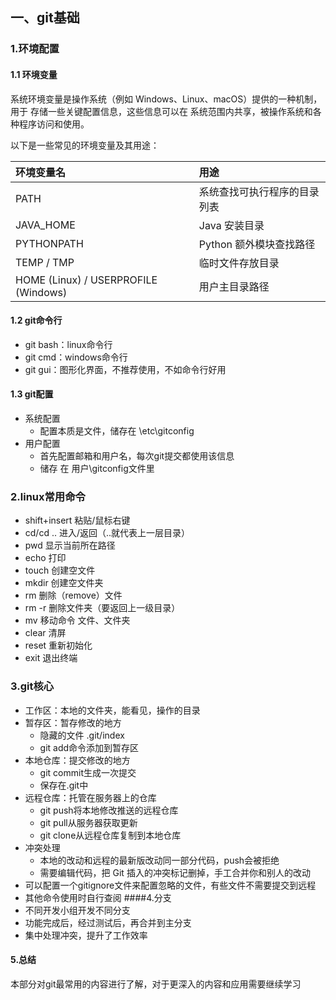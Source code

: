 ##  一、git基础
### 1.环境配置
#### 1.1 环境变量
系统环境变量是操作系统（例如 Windows、Linux、macOS）提供的一种机制，用于 存储一些关键配置信息，这些信息可以在 系统范围内共享，被操作系统和各种程序访问和使用。

以下是一些常见的环境变量及其用途：

| 环境变量名 | 用途 |
| :--- | :--- |
| PATH | 系统查找可执行程序的目录列表 |
| JAVA_HOME | Java 安装目录 |
| PYTHONPATH | Python 额外模块查找路径 |
| TEMP / TMP | 临时文件存放目录 |
| HOME (Linux) / USERPROFILE (Windows) | 用户主目录路径 |
#### 1.2 git命令行
- git bash：linux命令行
- git cmd：windows命令行
- git gui：图形化界面，不推荐使用，不如命令行好用
#### 1.3 git配置
- 系统配置
  - 配置本质是文件，储存在 \etc\gitconfig 
- 用户配置
  - 首先配置邮箱和用户名，每次git提交都使用该信息
  - 储存 在 用户\gitconfig文件里
### 2.linux常用命令
- shift+insert 粘贴/鼠标右键 
- cd/cd ..  进入/返回（..就代表上一层目录）
- pwd 显示当前所在路径
- echo 打印
- touch 创建空文件
- mkdir 创建空文件夹
- rm 删除（remove）文件
- rm -r 删除文件夹（要返回上一级目录）
- mv  移动命令 文件、文件夹
- clear 清屏
- reset 重新初始化
- exit 退出终端
### 3.git核心
- 工作区：本地的文件夹，能看见，操作的目录
- 暂存区：暂存修改的地方
  - 隐藏的文件 .git/index
  - git add命令添加到暂存区
- 本地仓库：提交修改的地方
  - git commit生成一次提交
  - 保存在.git中
- 远程仓库：托管在服务器上的仓库
  - git push将本地修改推送的远程仓库
  - git pull从服务器获取更新
  - git clone从远程仓库复制到本地仓库
- 冲突处理
  - 本地的改动和远程的最新版改动同一部分代码，push会被拒绝
  - 需要编辑代码，把 Git 插入的冲突标记删掉，手工合并你和别人的改动
- 可以配置一个gitignore文件来配置忽略的文件，有些文件不需要提交到远程
- 其他命令使用时自行查阅
####4.分支
- 不同开发小组开发不同分支
- 功能完成后，经过测试后，再合并到主分支
- 集中处理冲突，提升了工作效率
#### 5.总结
本部分对git最常用的内容进行了解，对于更深入的内容和应用需要继续学习
